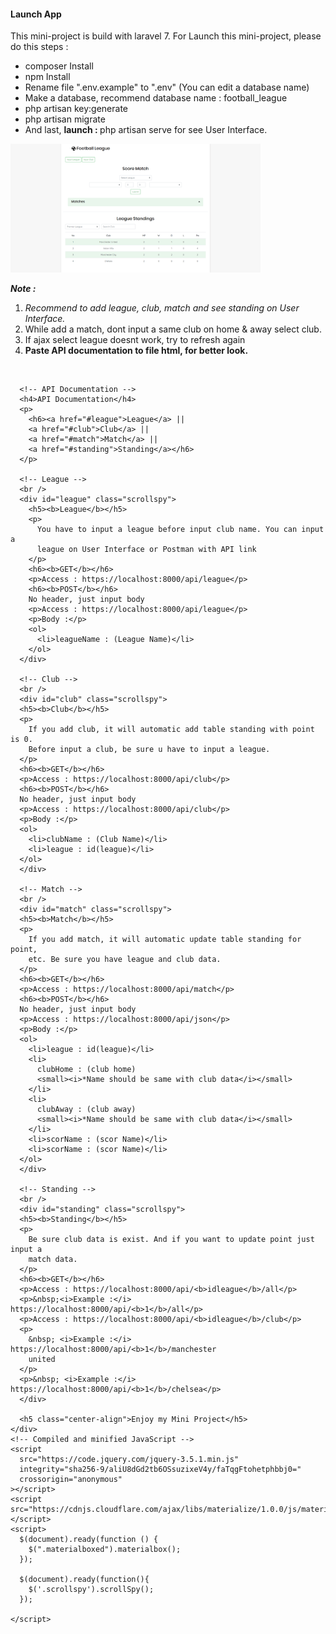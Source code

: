 <!DOCTYPE html>
<html>
  <head>
    <!--Import Google Icon Font-->
    <link
      href="https://fonts.googleapis.com/icon?family=Material+Icons"
      rel="stylesheet"
    />
    <!-- Compiled and minified CSS -->
    <link
      rel="stylesheet"
      href="https://cdnjs.cloudflare.com/ajax/libs/materialize/1.0.0/css/materialize.min.css"
    />
    <link
      href="https://fonts.googleapis.com/css2?family=Quicksand&display=swap"
      rel="stylesheet"
    />
  </head>

  <body>
    <div class="container">
      <h4>Launch App</h4>
      <p>
        This mini-project is build with laravel 7. For Launch this mini-project,
        please do this steps :
      </p>
      <ul>                        
        <li>composer Install</li>
        <li>npm Install</li>
        <li>
          Rename file ".env.example" to ".env" (You can edit a database name)
        </li>
        <li>Make a database, recommend database name : football_league</li>
        <li>php artisan key:generate</li>
        <li>php artisan migrate</li>
        <li>
          And last, <b>launch : </b>php artisan serve for see User Interface.
        </li>
      </ul>
      <img class="materialboxed" src="homepage.png" width="400px" />
      <p>
        <i
          ><b>Note : </b> 
          <ol>
          <li>Recommend to add league, club, match and see standing
          on User Interface.</i></li>
          <li>While add a match, dont input a same club on home & away select club.</li> 
          <li>If ajax select league doesnt work, try to refresh again</li>
        <li><b>Paste API documentation to file html, for better look.</b></li>
          </ol>
      </p>
      <br />

      <!-- API Documentation -->
      <h4>API Documentation</h4>
      <p>
        <h6><a href="#league">League</a> || 
        <a href="#club">Club</a> || 
        <a href="#match">Match</a> || 
        <a href="#standing">Standing</a></h6>
      </p>

      <!-- League -->
      <br />
      <div id="league" class="scrollspy">
        <h5><b>League</b></h5>
        <p>
          You have to input a league before input club name. You can input a
          league on User Interface or Postman with API link
        </p>
        <h6><b>GET</b></h6>
        <p>Access : https://localhost:8000/api/league</p>
        <h6><b>POST</b></h6>
        No header, just input body
        <p>Access : https://localhost:8000/api/league</p>
        <p>Body :</p>
        <ol>
          <li>leagueName : (League Name)</li>
        </ol>
      </div>

      <!-- Club -->
      <br />
      <div id="club" class="scrollspy">
      <h5><b>Club</b></h5>
      <p>
        If you add club, it will automatic add table standing with point is 0.
        Before input a club, be sure u have to input a league.
      </p>
      <h6><b>GET</b></h6>
      <p>Access : https://localhost:8000/api/club</p>
      <h6><b>POST</b></h6>
      No header, just input body
      <p>Access : https://localhost:8000/api/club</p>
      <p>Body :</p>
      <ol>
        <li>clubName : (Club Name)</li>
        <li>league : id(league)</li>
      </ol>
      </div>

      <!-- Match -->
      <br />
      <div id="match" class="scrollspy">
      <h5><b>Match</b></h5>
      <p>
        If you add match, it will automatic update table standing for point,
        etc. Be sure you have league and club data.
      </p>
      <h6><b>GET</b></h6>
      <p>Access : https://localhost:8000/api/match</p>
      <h6><b>POST</b></h6>
      No header, just input body
      <p>Access : https://localhost:8000/api/json</p>
      <p>Body :</p>
      <ol>
        <li>league : id(league)</li>
        <li>
          clubHome : (club home)
          <small><i>*Name should be same with club data</i></small>
        </li>
        <li>
          clubAway : (club away)
          <small><i>*Name should be same with club data</i></small>
        </li>
        <li>scorName : (scor Name)</li>
        <li>scorName : (scor Name)</li>
      </ol>
      </div>  

      <!-- Standing -->
      <br />
      <div id="standing" class="scrollspy">
      <h5><b>Standing</b></h5>
      <p>
        Be sure club data is exist. And if you want to update point just input a
        match data.
      </p>
      <h6><b>GET</b></h6>
      <p>Access : https://localhost:8000/api/<b>idleague</b>/all</p>
      <p>&nbsp;<i>Example :</i> https://localhost:8000/api/<b>1</b>/all</p>
      <p>Access : https://localhost:8000/api/<b>idleague</b>/club</p>
      <p>
        &nbsp; <i>Example :</i> https://localhost:8000/api/<b>1</b>/manchester
        united
      </p>
      <p>&nbsp; <i>Example :</i> https://localhost:8000/api/<b>1</b>/chelsea</p>
      </div>

      <h5 class="center-align">Enjoy my Mini Project</h5>
    </div>
    <!-- Compiled and minified JavaScript -->
    <script
      src="https://code.jquery.com/jquery-3.5.1.min.js"
      integrity="sha256-9/aliU8dGd2tb6OSsuzixeV4y/faTqgFtohetphbbj0="
      crossorigin="anonymous"
    ></script>
    <script src="https://cdnjs.cloudflare.com/ajax/libs/materialize/1.0.0/js/materialize.min.js"></script>
    <script>
      $(document).ready(function () {
        $(".materialboxed").materialbox();
      });
      
      $(document).ready(function(){
        $('.scrollspy').scrollSpy();
      });
        
    </script>
  </body>
</html>

